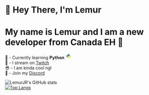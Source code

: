 # 👋 Hey There, I'm Lemur

# My name is Lemur and I am a new developer from Canada EH 🍁

🐍 - Currently learning **Python**  <code><img height="20" src="https://raw.githubusercontent.com/github/explore/80688e429a7d4ef2fca1e82350fe8e3517d3494d/topics/python/python.png"></code>    
🎤 - I stream on [Twitch](https://www.twitch.tv/a_lemurr)  
😎 - I am kinda cool ngl  
🦃 - Join my [Discord](https://discord.com/invite/ZhSmjpr)  



![LemurJR's GitHub stats](https://github-readme-stats.vercel.app/api?username=LemurJR&show_icons=true&theme=radical)  
[![Top Langs](https://github-readme-stats.vercel.app/api/top-langs/?username=LemurJR&layout=compact)](https://github.com/anuraghazra/github-readme-stats)  
